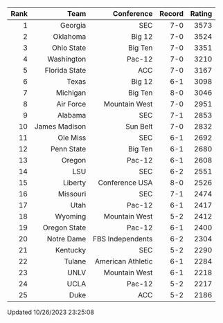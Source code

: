 | Rank  | Team                 | Conference           | Record   | Rating |
| ---:  | ---:                 | ---:                 | ---:     | ---:   |
| 1     | Georgia              | SEC                  | 7-0      | 3573   |
| 2     | Oklahoma             | Big 12               | 7-0      | 3524   |
| 3     | Ohio State           | Big Ten              | 7-0      | 3351   |
| 4     | Washington           | Pac-12               | 7-0      | 3210   |
| 5     | Florida State        | ACC                  | 7-0      | 3167   |
| 6     | Texas                | Big 12               | 6-1      | 3098   |
| 7     | Michigan             | Big Ten              | 8-0      | 3046   |
| 8     | Air Force            | Mountain West        | 7-0      | 2951   |
| 9     | Alabama              | SEC                  | 7-1      | 2853   |
| 10    | James Madison        | Sun Belt             | 7-0      | 2832   |
| 11    | Ole Miss             | SEC                  | 6-1      | 2692   |
| 12    | Penn State           | Big Ten              | 6-1      | 2680   |
| 13    | Oregon               | Pac-12               | 6-1      | 2608   |
| 14    | LSU                  | SEC                  | 6-2      | 2551   |
| 15    | Liberty              | Conference USA       | 8-0      | 2526   |
| 16    | Missouri             | SEC                  | 7-1      | 2474   |
| 17    | Utah                 | Pac-12               | 6-1      | 2417   |
| 18    | Wyoming              | Mountain West        | 5-2      | 2412   |
| 19    | Oregon State         | Pac-12               | 6-1      | 2400   |
| 20    | Notre Dame           | FBS Independents     | 6-2      | 2304   |
| 21    | Kentucky             | SEC                  | 5-2      | 2290   |
| 22    | Tulane               | American Athletic    | 6-1      | 2284   |
| 23    | UNLV                 | Mountain West        | 6-1      | 2218   |
| 24    | UCLA                 | Pac-12               | 5-2      | 2217   |
| 25    | Duke                 | ACC                  | 5-2      | 2186   |

Updated 10/26/2023 23:25:08
